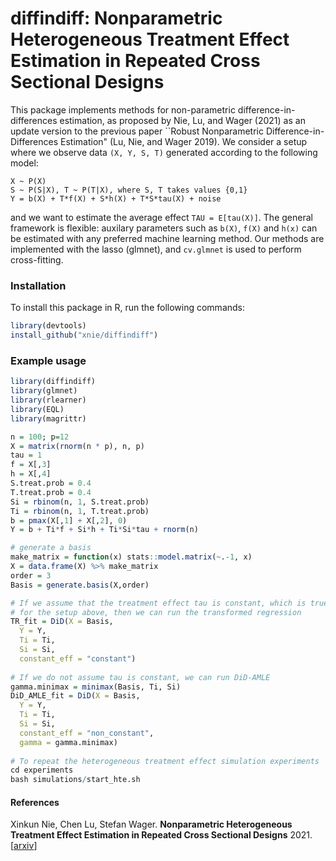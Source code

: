 # diffindiff: Nonparametric Heterogeneous Treatment Effect Estimation in Repeated Cross Sectional Designs

This package implements methods for non-parametric difference-in-differences estimation, as proposed by Nie, Lu, and Wager (2021) as an update version to the previous paper ``Robust Nonparametric Difference-in-Differences Estimation" (Lu, Nie, and Wager 2019). We consider a
setup where we observe data `(X, Y, S, T)` generated according
to the following model:
```
X ~ P(X)
S ~ P(S|X), T ~ P(T|X), where S, T takes values {0,1}
Y = b(X) + T*f(X) + S*h(X) + T*S*tau(X) + noise
```
and we want to estimate the average effect `TAU = E[tau(X)]`. The general framework is flexible: auxilary parameters such as `b(X)`, `f(X)` and `h(x)` can be estimated with any preferred machine learning method. Our methods are implemented with the lasso (glmnet), and `cv.glmnet` is used to perform cross-fitting.

### Installation

To install this package in R, run the following commands:
```R
library(devtools) 
install_github("xnie/diffindiff")
```
### Example usage

```R
library(diffindiff)
library(glmnet)
library(rlearner)
library(EQL)
library(magrittr)

n = 100; p=12
X = matrix(rnorm(n * p), n, p)
tau = 1
f = X[,3]
h = X[,4]
S.treat.prob = 0.4
T.treat.prob = 0.4
Si = rbinom(n, 1, S.treat.prob)
Ti = rbinom(n, 1, T.treat.prob)
b = pmax(X[,1] + X[,2], 0)
Y = b + Ti*f + Si*h + Ti*Si*tau + rnorm(n)

# generate a basis
make_matrix = function(x) stats::model.matrix(~.-1, x)
X = data.frame(X) %>% make_matrix
order = 3
Basis = generate.basis(X,order)

# If we assume that the treatment effect tau is constant, which is true
# for the setup above, then we can run the transformed regression
TR_fit = DiD(X = Basis,
  Y = Y,
  Ti = Ti,
  Si = Si,
  constant_eff = "constant")
  
# If we do not assume tau is constant, we can run DiD-AMLE
gamma.minimax = minimax(Basis, Ti, Si)
DiD_AMLE_fit = DiD(X = Basis,
  Y = Y,
  Ti = Ti,
  Si = Si,
  constant_eff = "non_constant",
  gamma = gamma.minimax)
  
# To repeat the heterogeneous treatment effect simulation experiments 
cd experiments
bash simulations/start_hte.sh
```

#### References
Xinkun Nie, Chen Lu, Stefan Wager.
<b>Nonparametric Heterogeneous Treatment Effect Estimation in Repeated Cross Sectional Designs</b>
2021.
[<a href="https://arxiv.org/abs/1905.11622v2">arxiv</a>]
